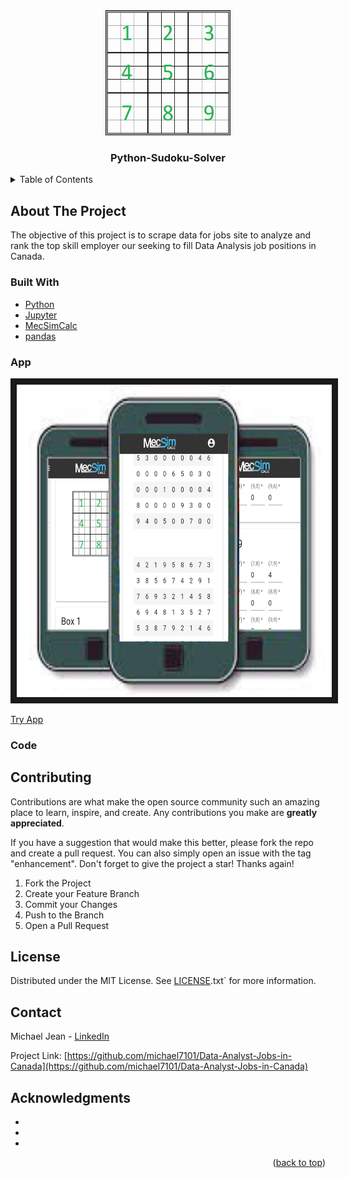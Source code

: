 # 
<!-- PROJECT LOGO -->
<br />
<div align="center">
  <a href="https://github.com/github_username/repo_name">
    <img src="sudoku-blankgrid.png" alt="Logo" width="200" height="200">
  </a>

<h3 align="center">Python-Sudoku-Solver</h3>

</div>





<!-- TABLE OF CONTENTS -->
<details>
  <summary>Table of Contents</summary>
  <ol>
    <li><a href="#about-the-project">About The Project</a>
    <li><a href="#built-with">Built With</a></li>
    <li><a href="#app">App</a></li>
    <li><a href="#code">Code</a></li>
    <li><a href="#contributing">Contributing</a></li>
    <li><a href="#license">License</a></li>
    <li><a href="#contact">Contact</a></li>
    <li><a href="#acknowledgments">Acknowledgments</a></li>
  </ol>
</details>



<!-- ABOUT THE PROJECT -->
## About The Project

 The objective of this project is to scrape data for jobs site to analyze and rank the top skill employer our seeking to fill Data Analysis job positions in Canada.



### Built With

* [Python][Python-url]
* [Jupyter][Jupyter-url]
* [MecSimCalc][MecSimCalc-url]
* [pandas][pandas-url]


### App
<a href="https://mecsimcalc.com/app/3166730/sudoku_solver
" target="_blank"><img src="https://github.com/michael7101/Python-Sudoku-Solver/blob/main/Appimage.png" 
alt="IMAGE ALT TEXT HERE" width="700" height="500" border="10" /></a>

[Try App][Try-App-url]


### Code


## Contributing

Contributions are what make the open source community such an amazing place to learn, inspire, and create. Any contributions you make are **greatly appreciated**.

If you have a suggestion that would make this better, please fork the repo and create a pull request. You can also simply open an issue with the tag "enhancement".
Don't forget to give the project a star! Thanks again!

1. Fork the Project
2. Create your Feature Branch
3. Commit your Changes
4. Push to the Branch
5. Open a Pull Request




<!-- LICENSE -->
## License

Distributed under the MIT License. See [LICENSE][LICENSE-url].txt` for more information.




<!-- CONTACT -->
## Contact

Michael Jean -  [LinkedIn](https://www.linkedin.com/in/michaeljean7101/)

Project Link: [https://github.com/michael7101/Data-Analyst-Jobs-in-Canada](https://github.com/michael7101/Data-Analyst-Jobs-in-Canada)



<!-- ACKNOWLEDGMENTS -->
## Acknowledgments

* []()
* []()
* []()



<p align="right">(<a href="#readme-top">back to top</a>)</p>




[product-screenshot]: images/screenshot.png
[Python-url]: https://www.python.org/
[Jupyter-url]: https://jupyter.org/
[MecSimCalc-url]: https://mecsimcalc.com/
[pandas-url]: https://pandas.pydata.org/
[LICENSE-url]: https://github.com/michael7101/Data-Analyst-Jobs-in-Canada/blob/b346a5f7ece8aab1d0bc7154f22f8102ac948367/LICENSE
[Try-App-url]: https://mecsimcalc.com/app/3166730/sudoku_solver

